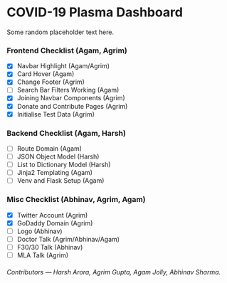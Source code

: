 # COVID-19 Plasma Dashboard

Some random placeholder text here. 

### Frontend Checklist (Agam, Agrim)

- [x] Navbar Highlight (Agam/Agrim)
- [x] Card Hover (Agam)
- [x] Change Footer (Agrim)
- [ ] Search Bar Filters Working (Agam) 
- [x] Joining Navbar Components (Agrim)
- [x] Donate and Contribute Pages (Agrim)
- [x] Initialise Test Data (Agrim)

### Backend Checklist (Agam, Harsh)

- [ ] Route Domain (Agam)
- [ ] JSON Object Model (Harsh)
- [ ] List to Dictionary Model (Harsh) 
- [ ] Jinja2 Templating (Agam)
- [ ] Venv and Flask Setup (Agam)

### Misc Checklist (Abhinav, Agrim, Agam)

- [x] Twitter Account (Agrim)
- [x] GoDaddy Domain (Agrim)
- [ ] Logo (Abhinav)
- [ ] Doctor Talk (Agrim/Abhinav/Agam)
- [ ] F30/30 Talk (Abhinav)
- [ ] MLA Talk (Agrim) 

<h6>Contributors &mdash; Harsh Arora, Agrim Gupta, Agam Jolly, Abhinav Sharma.
